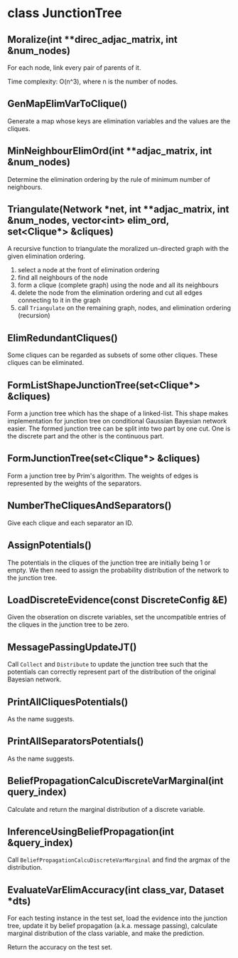 # class JunctionTree

## Moralize(int **direc_adjac_matrix, int &num_nodes)

For each node, link every pair of parents of it.

Time complexity: O(n^3), where n is the number of nodes.

## GenMapElimVarToClique()

Generate a map whose keys are elimination variables and the values are the cliques.

## MinNeighbourElimOrd(int **adjac_matrix, int &num_nodes)

Determine the elimination ordering by the rule of minimum number of neighbours.

## Triangulate(Network \*net, int \*\*adjac_matrix, int &num_nodes, vector\<int\> elim_ord, set<Clique*> &cliques)

A recursive function to triangulate the moralized un-directed graph with the given elimination ordering.

1. select a node at the front of elimination ordering
2. find all neighbours of the node
3. form a clique (complete graph) using the node and all its neighbours
4. delete the node from the elimination ordering and cut all edges connecting to it in the graph
5. call `Triangulate` on the remaining graph, nodes, and elimination ordering (recursion)

## ElimRedundantCliques()

Some cliques can be regarded as subsets of some other cliques. These cliques can be eliminated.

## FormListShapeJunctionTree(set<Clique*> &cliques)

Form a junction tree which has the shape of a linked-list. This shape makes implementation for junction tree on conditional Gaussian Bayesian network easier. The formed junction tree can be split into two part by one cut. One is the discrete part and the other is the continuous part.

## FormJunctionTree(set<Clique*> &cliques)

Form a junction tree by Prim's algorithm. The weights of edges is represented by the weights of the separators.

## NumberTheCliquesAndSeparators()

Give each clique and each separator an ID.

## AssignPotentials()

The potentials in the cliques of the junction tree are initially being 1 or empty. We then need to assign the probability distribution of the network to the junction tree.

## LoadDiscreteEvidence(const DiscreteConfig &E)

Given the obseration on discrete variables, set the uncompatible entries of the cliques in the junction tree to be zero.

## MessagePassingUpdateJT()

Call `Collect` and `Distribute` to update the junction tree such that the potentials can correctly represent part of the distribution of the original Bayesian network.

## PrintAllCliquesPotentials()

As the name suggests.

## PrintAllSeparatorsPotentials()

As the name suggests.

## BeliefPropagationCalcuDiscreteVarMarginal(int query_index)

Calculate and return the marginal distribution of a discrete variable.

## InferenceUsingBeliefPropagation(int &query_index)

Call `BeliefPropagationCalcuDiscreteVarMarginal` and find the argmax of the distribution.

## EvaluateVarElimAccuracy(int class_var, Dataset *dts)

For each testing instance in the test set, load the evidence into the junction tree, update it by belief propagation (a.k.a. message passing), calculate marginal distribution of the class variable, and make the prediction.

Return the accuracy on the test set.
